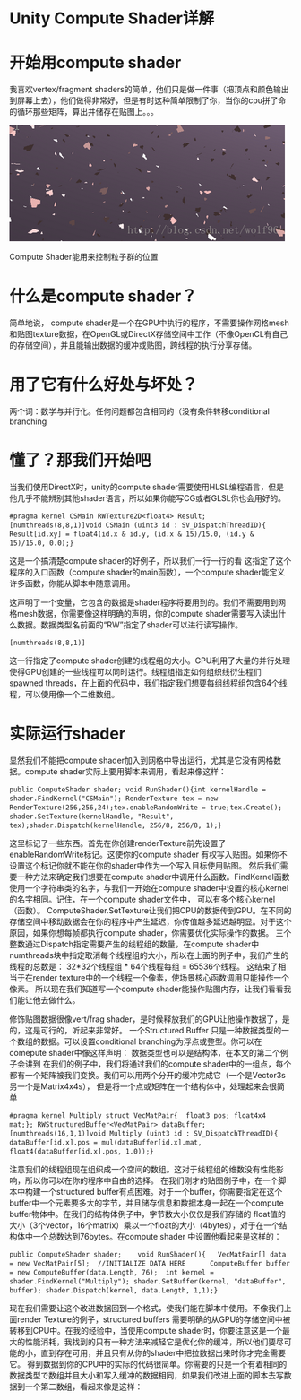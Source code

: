 # Unity Compute Shader详解



# 开始用compute shader

 我喜欢vertex/fragment shaders的简单，他们只是做一件事（把顶点和颜色输出到屏幕上去），他们做得非常好，但是有时这种简单限制了你，当你的cpu拼了命的循环那些矩阵，算出并储存在贴图上。。。

![img](Unity_Computer_Shader_Info.assets/20150308131338959.png)

 



Compute Shader能用来控制粒子群的位置

# 什么是compute shader？

 简单地说， compute shader是一个在GPU中执行的程序，不需要操作网格mesh和贴图texture数据，在OpenGL或DirectX存储空间中工作（不像OpenCL有自己的存储空间），并且能输出数据的缓冲或贴图，跨线程的执行分享存储。



# 用了它有什么好处与坏处？

 两个词：数学与并行化。任何问题都包含相同的（没有条件转移conditional branching





# 懂了？那我们开始吧

 当我们使用DirectX时，unity的compute shader需要使用HLSL编程语言，但是他几乎不能辨别其他shader语言，所以如果你能写CG或者GLSL你也会用好的。



```
#pragma kernel CSMain RWTexture2D<float4> Result; [numthreads(8,8,1)]void CSMain (uint3 id : SV_DispatchThreadID){    Result[id.xy] = float4(id.x & id.y, (id.x & 15)/15.0, (id.y & 15)/15.0, 0.0);}
```



 这是一个搞清楚compute shader的好例子，所以我们一行一行的看
这指定了这个程序的入口函数（compute shader的main函数），一个compute shader能定义许多函数，你能从脚本中随意调用。

这声明了一个变量，它包含的数据是shader程序将要用到的。我们不需要用到网格mesh数据，你需要像这样明确的声明，你的compute shader需要写入读出什么数据。数据类型名前面的“RW”指定了shader可以进行读写操作。



```
[numthreads(8,8,1)]
```

这一行指定了compute  shader创建的线程组的大小。GPU利用了大量的并行处理使得GPU创建的一些线程可以同时运行。线程组指定如何组织线衍生程们 spawned  threads，在上面的代码中，我们指定我们想要每组线程组包含64个线程，可以使用像一个二维数组。



# 实际运行shader

 显然我们不能把compute shader加入到网格中导出运行，尤其是它没有网格数据。compute shader实际上要用脚本来调用，看起来像这样：

```
public ComputeShader shader; void RunShader(){int kernelHandle = shader.FindKernel("CSMain"); RenderTexture tex = new RenderTexture(256,256,24);tex.enableRandomWrite = true;tex.Create(); shader.SetTexture(kernelHandle, "Result", tex);shader.Dispatch(kernelHandle, 256/8, 256/8, 1);}
```



 这里标记了一些东西。首先在你创建renderTexture前先设置了enableRandomWrite标记。这使你的compute shader 有权写入贴图。如果你不设置这个标记你就不能在你的shader中作为一个写入目标使用贴图。 然后我们需要一种方法来确定我们想要在compute  shader中调用什么函数。FindKernel函数使用一个字符串类的名字，与我们一开始在compute  shader中设置的核心kernel的名字相同。记住，在一个compute shader文件中， 可以有多个核心kernel （函数）。 ComputeShader.SetTexture让我们把CPU的数据传到GPU。在不同的存储空间中移动数据会在你的程序中产生延迟，你传值越多延迟越明显。对于这个原因，如果你想每帧都执行compute shader，你需要优化实际操作的数据。 三个整数通过Dispatch指定需要产生的线程组的数量，在compute shader中 numthreads块中指定取消每个线程组的大小，所以在上面的例子中，我们产生的线程的总数是： 32*32个线程组 * 64个线程每组 = 65536个线程。 这结束了相当于在render texture中的一个线程一个像素，使场景核心函数调用只能操作一个像素。 所以现在我们知道写一个compute shader能操作贴图内存，让我们看看我们能让他去做什么。

 修饰贴图数据很像vert/frag shader，是时候释放我们的GPU让他操作数据了，是的，这是可行的，听起来非常好。 一个Structured Buffer 只是一种数据类型的一个数组的数据。可以设置conditional branching为浮点或整型。你可以在comepute shader中像这样声明：
数据类型也可以是结构体，在本文的第二个例子会讲到 在我们的例子中，我们将通过我们的compute shader中的一组点，每个都有一个矩阵被我们变换。我们可以用两个分开的缓冲完成它（一个是Vector3s另一个是Matrix4x4s）， 但是将一个点或矩阵在一个结构体中，处理起来会很简单





```
#pragma kernel Multiply struct VecMatPair{	float3 pos;	float4x4 mat;}; RWStructuredBuffer<VecMatPair> dataBuffer; [numthreads(16,1,1)]void Multiply (uint3 id : SV_DispatchThreadID){    dataBuffer[id.x].pos = mul(dataBuffer[id.x].mat,     				float4(dataBuffer[id.x].pos, 1.0));}
```



 注意我们的线程组现在组织成一个空间的数组。这对于线程组的维数没有性能影响，所以你可以在你的程序中自由的选择。 在我们刚才的贴图例子中，在一个脚本中构建一个structured  buffer有点困难。对于一个buffer，你需要指定在这个buffer中一个元素要多大的字节，并且储存信息和数据本身一起在一个compute  buffer物体中。在我们的结构体例子中，字节数大小仅仅是我们存储的  float值的大小（3个vector，16个matrix）乘以一个float的大小（4bytes），对于在一个结构体中一个总数达到76bytes。在compute  shader 中设置他看起来是这样的：

```
public ComputeShader shader;	void RunShader(){	VecMatPair[] data = new VecMatPair[5];	//INITIALIZE DATA HERE		ComputeBuffer buffer = new ComputeBuffer(data.Length, 76);	int kernel = shader.FindKernel("Multiply");	shader.SetBuffer(kernel, "dataBuffer", buffer);	shader.Dispatch(kernel, data.Length, 1,1);}
```



 现在我们需要让这个改进数据回到一个格式，使我们能在脚本中使用。不像我们上面render Texture的例子，structured buffers 需要明确的从GPU的存储空间中被转移到CPU中。在我的经验中，当使用compute  shader时，你要注意这是一个最大的性能消耗，我找到的只有一种方法来减轻它是优化你的缓冲，所以他们要尽可能的小，直到存在可用，并且只有从你的shader中把拉数据出来时你才完全需要它。 得到数据到你的CPU中的实际的代码很简单。你需要的只是一个有着相同的数据类型で数组并且大小和写入缓冲的数据相同，如果我们改进上面的脚本去写数据到一个第二数组，看起来像是这样：